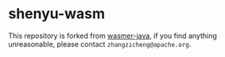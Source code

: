 # shenyu-wasm

This repository is forked from [wasmer-java](https://github.com/wasmerio/wasmer-java), if you find anything unreasonable, please contact `zhangzicheng@apache.org`.

